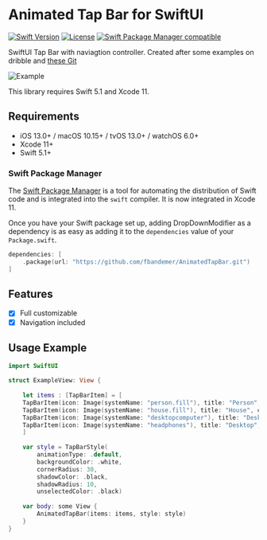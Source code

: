 # Animated Tap Bar for SwiftUI

[![Swift Version](https://img.shields.io/badge/Swift-5.1-orange.svg)](https://swift.org/blog/5-1-release-process/)
[![License](http://img.shields.io/:license-mit-blue.svg)](http://doge.mit-license.org)
[![Swift Package Manager compatible](https://img.shields.io/badge/Swift%20Package%20Manager-✔-brightgreen.svg)](https://github.com/apple/swift-package-manager)

SwiftUI Tap Bar with naviagtion controller.
Created after some examples on dribble and [these Git](https://github.com/ComradeSwiftUI/SwiftUI-Custom-Tab-Bar)

![Example](https://selfmade-projekt.de/wp-content/uploads/2020/06/ezgif.com-video-to-gif.gif)

This library requires Swift 5.1 and Xcode 11.

## Requirements

- iOS 13.0+ / macOS 10.15+ / tvOS 13.0+ / watchOS 6.0+
- Xcode 11+
- Swift 5.1+

### Swift Package Manager

The [Swift Package Manager](https://swift.org/package-manager/) is a tool for automating the distribution of Swift code and is integrated into the `swift` compiler. It is now integrated in Xcode 11.

Once you have your Swift package set up, adding DropDownModifier as a dependency is as easy as adding it to the `dependencies` value of your `Package.swift`.

```swift
dependencies: [
    .package(url: "https://github.com/fbandemer/AnimatedTapBar.git")
]
```

## Features

- [x] Full customizable
- [x] Navigation included

## Usage Example

```swift
import SwiftUI

struct ExampleView: View {
    
    let items : [TapBarItem] = [
    TapBarItem(icon: Image(systemName: "person.fill"), title: "Person", color: .green, view: AnyView(View1())),
    TapBarItem(icon: Image(systemName: "house.fill"), title: "House", color: .blue, view: AnyView(View2())),
    TapBarItem(icon: Image(systemName: "desktopcomputer"), title: "Desktop", color: .red, view: AnyView(View3())),
    TapBarItem(icon: Image(systemName: "headphones"), title: "Desktop", color: .purple, view: AnyView(View4()))
    ]
    
    var style = TapBarStyle(
        animationType: .default,
        backgroundColor: .white,
        cornerRadius: 30,
        shadowColor: .black,
        shadowRadius: 10,
        unselectedColor: .black)
    
    var body: some View {
        AnimatedTapBar(items: items, style: style)
    }
}
```


